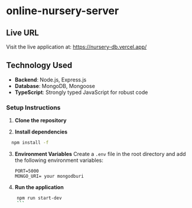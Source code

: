 # online-nursery-server

## Live URL

Visit the live application at: https://nursery-db.vercel.app/

## Technology Used

- **Backend**: Node.js, Express.js
- **Database**: MongoDB, Mongoose
- **TypeScript**: Strongly typed JavaScript for robust code

### Setup Instructions

1. **Clone the repository**

2. **Install dependencies**

```bash
  npm install -f
```

3. **Environment Variables**
   Create a `.env` file in the root directory and add the following environment variables:

   ```
   PORT=5000
   MONGO_URI= your mongodburi
   ```

4. **Run the application**

````bash
    npm run start-dev
    ```

